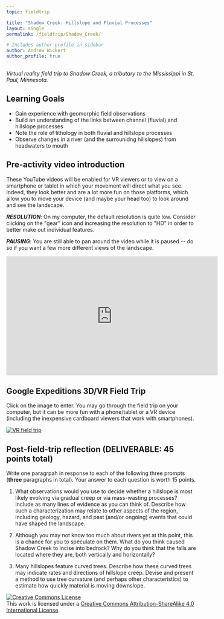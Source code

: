 ```yaml
---
topic: fieldtrip

title: "Shadow Creek: Hillslope and Fluvial Processes"
layout: single
permalink: /fieldtrip/Shadow_Creek/

# Includes author profile in sidebar
author: Andrew Wickert
author_profile: true
---
```


*Virtual reality field trip to Shadow Creek, a tributary to the Mississippi in St. Paul, Minnesota.*

## Learning Goals

* Gain experience with geomorphic field observations
* Build an understanding of the links between channel (fluvial) and hillslope processes
* Note the role of lithology in both fluvial and hillslope processes
* Observe changes in a river (and the surrounidng hillslopes) from headwaters to mouth

## Pre-activity video introduction

These YouTube videos will be enabled for VR viewers or to view on a smartphone or tablet in which your movement will direct what you see. Indeed, they look better and are a lot more fun on those platforms, which allow you to move your device (and maybe your head too) to look around and see the landscape.

***RESOLUTION***: On my computer, the default resolution is quite low. Consider clicking on the "gear" icon and increasing the resolution to "HD" in order to better make out individual features.

***PAUSING***: You are still able to pan around the video while it is paused -- do so if you want a few more different views of the landscape.

<iframe width="560" height="315" src="https://www.youtube.com/embed/G7v3bO031B0" frameborder="0" allow="accelerometer; autoplay; clipboard-write; encrypted-media; gyroscope; picture-in-picture" allowfullscreen></iframe>

## Google Expeditions 3D/VR Field Trip

Click on the image to enter. You may go through the field trip on your computer, but it can be more fun with a phone/tablet or a VR device (including the inexpensive cardboard viewers that work with smartphones).

[![VR field trip](https://lh3.googleusercontent.com/V4yGcCkIRry85BLk9cfQPqrZzQZQ35abXTlY5HI9uWkQozZOhgxcuYXRTXFhtQs=w576-h432-n-rw)](https://poly.google.com/view/fX_cRIAmFyt)


## Post-field-trip reflection (DELIVERABLE: 45 points total)

Write one paragrpah in response to each of the following three prompts (**three** paragraphs in total). Your answer to each question is worth 15 points.

1. What observations would you use to decide whether a hillslope is most likely evolving via gradual creep or via mass-wasting processes? Include as many lines of evidence as you can think of. Describe how such a characterization may relate to other aspects of the region, including geology, hazard, and past (and/or ongoing) events that could have shaped the landscape.

2. Although you may not know too much about rivers yet at this point, this is a chance for you to speculate on them. What do you think caused Shadow Creek to incise into bedrock? Why do you think that the falls are located where they are, both vertically and horizontally?

3. Many hillslopes feature curved trees. Describe how these curved trees may indicate rates and directions of hillslope creep. Devise and present a method to use tree curvature (and perhaps other characteristics) to estimate how quickly material is moving downslope.


<a rel="license" href="http://creativecommons.org/licenses/by-sa/4.0/"><img alt="Creative Commons License" style="border-width:0" src="https://i.creativecommons.org/l/by-sa/4.0/88x31.png" /></a><br />This work is licensed under a <a rel="license" href="http://creativecommons.org/licenses/by-sa/4.0/">Creative Commons Attribution-ShareAlike 4.0 International License</a>.

